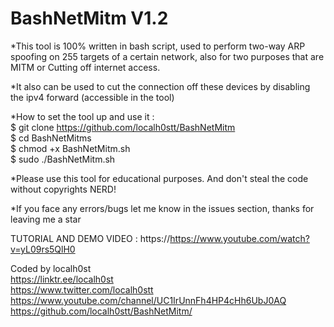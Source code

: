 # BashNetMitm V1.2
*This tool is 100% written in bash script, used to perform two-way ARP spoofing on 255 targets of a certain network, also for two purposes that are MITM or Cutting off internet access.

*It also can be used to cut the connection off these devices by disabling the ipv4 forward (accessible in the tool)

*How to set the tool up and use it :  
  $  git clone https://github.com/localh0stt/BashNetMitm  
  $ cd BashNetMitms  
  $ chmod +x BashNetMitm.sh   
  $ sudo ./BashNetMitm.sh

*Please use this tool for educational purposes. And don't steal the code without copyrights NERD!  

*If you face any errors/bugs let me know in the issues section, thanks for leaving me a star

TUTORIAL AND DEMO VIDEO : https://https://www.youtube.com/watch?v=yL09rs5QlH0  

Coded by localh0st  
https://linktr.ee/localh0st  
https://www.twitter.com/localh0stt  
https://www.youtube.com/channel/UC1IrUnnFh4HP4cHh6UbJ0AQ  
https://github.com/localh0stt/BashNetMitm/
